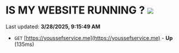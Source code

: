 # IS MY WEBSITE RUNNING ? [![](https://img.shields.io/static/v1?label=Sponsor&message=%E2%9D%A4&logo=GitHub&color=%23fe8e86)](https://github.com/sponsors/Youssef-Lehmam)

Last updated: **3/28/2025, 9:15:49 AM**

- `GET` [https://youssefservice.me](https://youssefservice.me) - **Up** (135ms)
